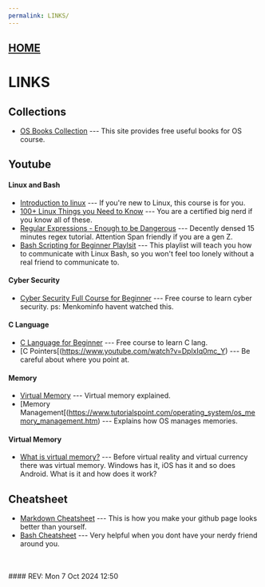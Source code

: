 ```yaml
---
permalink: LINKS/
---
```


## [HOME](../)
# LINKS

## Collections
* [OS Books Collection](https://codex.cs.yale.edu/avi/os-book/) --- This site provides free useful books for OS course. <br> 

## Youtube
#### Linux and Bash
* [Introduction to linux](https://www.youtube.com/watch?v=sWbUDq4S6Y8) --- If you're new to Linux, this course is for you. <br> 
* [100+ Linux Things you Need to Know](https://www.youtube.com/watch?v=LKCVKw9CzFo&t) --- You are a certified big nerd if you know all of these. <br> 
* [Regular Expressions - Enough to be Dangerous](https://www.youtube.com/watch?v=bgBWp9EIlMM&t) --- Decently densed 15 minutes regex tutorial. Attention Span friendly if you are a gen Z. <br> 
* [Bash Scripting for Beginner Playlsit](https://www.youtube.com/watch?v=2733cRPudvI&list=PLT98CRl2KxKGj-VKtApD8-zCqSaN2mD4w) --- This playlist will teach you how to communicate with Linux Bash, so you won't feel too lonely without a real friend to communicate to. <br>

#### Cyber Security
* [Cyber Security Full Course for Beginner](https://www.youtube.com/watch?v=U_P23SqJaDc) --- Free course to learn cyber security. ps: Menkominfo havent watched this.

#### C Language
* [C Language for Beginner](https://www.youtube.com/watch?v=KJgsSFOSQv0) --- Free course to learn C lang.
* [C Pointers[(https://www.youtube.com/watch?v=DplxIq0mc_Y) --- Be careful about where you point at.
  
#### Memory
* [Virtual Memory](https://www.youtube.com/watch?v=qlH4-oHnBb8) --- Virtual memory explained.
* [Memory Management[(https://www.tutorialspoint.com/operating_system/os_memory_management.htm) --- Explains how OS manages memories.

#### Virtual Memory
* [What is virtual memory?](https://www.youtube.com/watch?v=2quKyPnUShQ) --- Before virtual reality and virtual currency there was virtual memory. Windows has it, iOS has it and so does Android. What is it and how does it work?

## Cheatsheet
* [Markdown Cheatsheet](https://github.com/adam-p/markdown-here/wiki/Markdown-Cheatsheet) --- This is how you make your github page looks better than yourself. <br>
* [Bash Cheatsheet](https://devhints.io/bash) --- Very helpful when you dont have your nerdy friend around you. <br>

<br>
<br>
#### REV: Mon 7 Oct 2024 12:50
